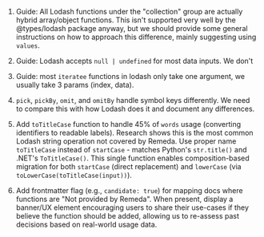 1. Guide: All Lodash functions under the "collection" group are actually hybrid
   array/object functions. This isn't supported very well by the @types/lodash
   package anyway, but we should provide some general instructions on how to
   approach this difference, mainly suggesting using `values`.

2. Guide: Lodash accepts `null | undefined` for most data inputs. We don't

3. Guide: most `iteratee` functions in lodash only take one argument, we usually
   take 3 params (index, data).

4. `pick`, `pickBy`, `omit`, and `omitBy` handle symbol keys differently. We
   need to compare this with how Lodash does it and document any differences.

5. Add `toTitleCase` function to handle 45% of `words` usage (converting
   identifiers to readable labels). Research shows this is the most common
   Lodash string operation not covered by Remeda. Use proper name `toTitleCase`
   instead of `startCase` - matches Python's `str.title()` and .NET's
   `ToTitleCase()`. This single function enables composition-based migration
   for both `startCase` (direct replacement) and `lowerCase` (via
   `toLowerCase(toTitleCase(input))`).

6. Add frontmatter flag (e.g., `candidate: true`) for mapping docs where
   functions are "Not provided by Remeda". When present, display a banner/UX
   element encouraging users to share their use-cases if they believe the
   function should be added, allowing us to re-assess past decisions based on
   real-world usage data.
